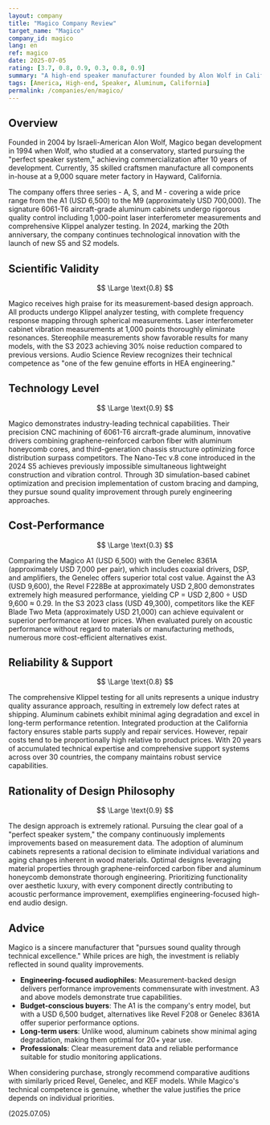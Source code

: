 ```yaml
---
layout: company
title: "Magico Company Review"
target_name: "Magico"
company_id: magico
lang: en
ref: magico
date: 2025-07-05
rating: [3.7, 0.8, 0.9, 0.3, 0.8, 0.9]
summary: "A high-end speaker manufacturer founded by Alon Wolf in California in 2004. Entry-level A1 starts at USD 6,500, while flagship M9 approaches USD 700,000. Known for aircraft-grade aluminum cabinets and rigorous engineering, with industry-leading quality control using Klippel analyzers. Excellent measured performance, but prices are correspondingly high. An 'engineering-focused high-end' brand supported by technical prowess and brand strength."
tags: [America, High-end, Speaker, Aluminum, California]
permalink: /companies/en/magico/
---
```


## Overview

Founded in 2004 by Israeli-American Alon Wolf, Magico began development in 1994 when Wolf, who studied at a conservatory, started pursuing the "perfect speaker system," achieving commercialization after 10 years of development. Currently, 35 skilled craftsmen manufacture all components in-house at a 9,000 square meter factory in Hayward, California.

The company offers three series - A, S, and M - covering a wide price range from the A1 (USD 6,500) to the M9 (approximately USD 700,000). The signature 6061-T6 aircraft-grade aluminum cabinets undergo rigorous quality control including 1,000-point laser interferometer measurements and comprehensive Klippel analyzer testing. In 2024, marking the 20th anniversary, the company continues technological innovation with the launch of new S5 and S2 models.

## Scientific Validity

$$ \Large \text{0.8} $$

Magico receives high praise for its measurement-based design approach. All products undergo Klippel analyzer testing, with complete frequency response mapping through spherical measurements. Laser interferometer cabinet vibration measurements at 1,000 points thoroughly eliminate resonances. Stereophile measurements show favorable results for many models, with the S3 2023 achieving 30% noise reduction compared to previous versions. Audio Science Review recognizes their technical competence as "one of the few genuine efforts in HEA engineering."

## Technology Level

$$ \Large \text{0.9} $$

Magico demonstrates industry-leading technical capabilities. Their precision CNC machining of 6061-T6 aircraft-grade aluminum, innovative drivers combining graphene-reinforced carbon fiber with aluminum honeycomb cores, and third-generation chassis structure optimizing force distribution surpass competitors. The Nano-Tec v.8 cone introduced in the 2024 S5 achieves previously impossible simultaneous lightweight construction and vibration control. Through 3D simulation-based cabinet optimization and precision implementation of custom bracing and damping, they pursue sound quality improvement through purely engineering approaches.

## Cost-Performance

$$ \Large \text{0.3} $$

Comparing the Magico A1 (USD 6,500) with the Genelec 8361A (approximately USD 7,000 per pair), which includes coaxial drivers, DSP, and amplifiers, the Genelec offers superior total cost value. Against the A3 (USD 9,600), the Revel F228Be at approximately USD 2,800 demonstrates extremely high measured performance, yielding CP = USD 2,800 ÷ USD 9,600 ≈ 0.29. In the S3 2023 class (USD 49,300), competitors like the KEF Blade Two Meta (approximately USD 21,000) can achieve equivalent or superior performance at lower prices. When evaluated purely on acoustic performance without regard to materials or manufacturing methods, numerous more cost-efficient alternatives exist.

## Reliability & Support

$$ \Large \text{0.8} $$

The comprehensive Klippel testing for all units represents a unique industry quality assurance approach, resulting in extremely low defect rates at shipping. Aluminum cabinets exhibit minimal aging degradation and excel in long-term performance retention. Integrated production at the California factory ensures stable parts supply and repair services. However, repair costs tend to be proportionally high relative to product prices. With 20 years of accumulated technical expertise and comprehensive support systems across over 30 countries, the company maintains robust service capabilities.

## Rationality of Design Philosophy

$$ \Large \text{0.9} $$

The design approach is extremely rational. Pursuing the clear goal of a "perfect speaker system," the company continuously implements improvements based on measurement data. The adoption of aluminum cabinets represents a rational decision to eliminate individual variations and aging changes inherent in wood materials. Optimal designs leveraging material properties through graphene-reinforced carbon fiber and aluminum honeycomb demonstrate thorough engineering. Prioritizing functionality over aesthetic luxury, with every component directly contributing to acoustic performance improvement, exemplifies engineering-focused high-end audio design.

## Advice

Magico is a sincere manufacturer that "pursues sound quality through technical excellence." While prices are high, the investment is reliably reflected in sound quality improvements.

- **Engineering-focused audiophiles**: Measurement-backed design delivers performance improvements commensurate with investment. A3 and above models demonstrate true capabilities.
- **Budget-conscious buyers**: The A1 is the company's entry model, but with a USD 6,500 budget, alternatives like Revel F208 or Genelec 8361A offer superior performance options.
- **Long-term users**: Unlike wood, aluminum cabinets show minimal aging degradation, making them optimal for 20+ year use.
- **Professionals**: Clear measurement data and reliable performance suitable for studio monitoring applications.

When considering purchase, strongly recommend comparative auditions with similarly priced Revel, Genelec, and KEF models. While Magico's technical competence is genuine, whether the value justifies the price depends on individual priorities.

(2025.07.05)
